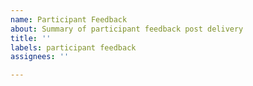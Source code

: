 ```yaml
---
name: Participant Feedback
about: Summary of participant feedback post delivery
title: ''
labels: participant feedback
assignees: ''

---
```



